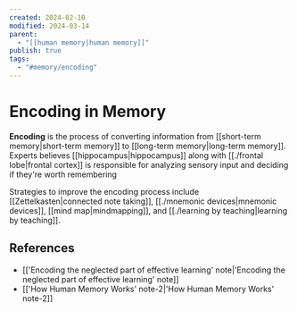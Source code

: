 ```yaml
---
created: 2024-02-10
modified: 2024-03-14
parent:
  - "[[human memory|human memory]]"
publish: true
tags:
  - "#memory/encoding"
---
```


# Encoding in Memory
**Encoding** is the process of converting information from [[short-term memory|short-term memory]] to [[long-term memory|long-term memory]]. Experts believes [[hippocampus|hippocampus]] along with [[./frontal lobe|frontal cortex]] is responsible for analyzing sensory input and deciding if they're worth remembering

Strategies to improve the encoding process include [[Zettelkasten|connected note taking]], [[./mnemonic devices|mnemonic devices]], [[mind map|mindmapping]], and [[./learning by teaching|learning by teaching]].

## References
- [['Encoding the neglected part of effective learning' note|'Encoding the neglected part of effective learning' note]]
- [['How Human Memory Works' note-2|'How Human Memory Works' note-2]]
